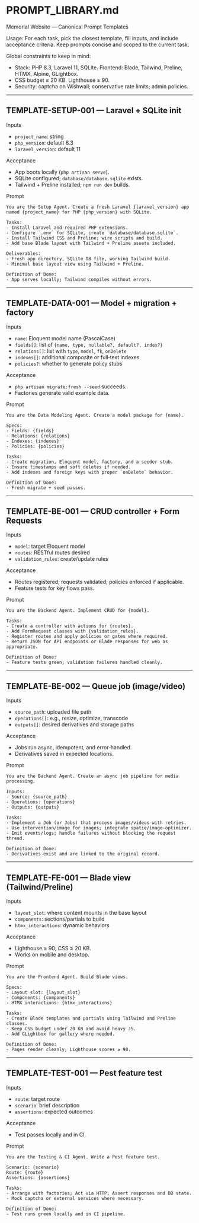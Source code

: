 # PROMPT_LIBRARY.md

Memorial Website — Canonical Prompt Templates

Usage: For each task, pick the closest template, fill inputs, and include acceptance criteria. Keep prompts concise and scoped to the current task.

Global constraints to keep in mind:
- Stack: PHP 8.3, Laravel 11, SQLite. Frontend: Blade, Tailwind, Preline, HTMX, Alpine, GLightbox.
- CSS budget ≤ 20 KB. Lighthouse ≥ 90.
- Security: captcha on Wishwall; conservative rate limits; admin policies.

---

## TEMPLATE-SETUP-001 — Laravel + SQLite init

Inputs
- `project_name`: string
- `php_version`: default 8.3
- `laravel_version`: default 11

Acceptance
- App boots locally (`php artisan serve`).
- SQLite configured; `database/database.sqlite` exists.
- Tailwind + Preline installed; `npm run dev` builds.

Prompt
```
You are the Setup Agent. Create a fresh Laravel {laravel_version} app named {project_name} for PHP {php_version} with SQLite.

Tasks:
- Install Laravel and required PHP extensions.
- Configure `.env` for SQLite, create `database/database.sqlite`.
- Install Tailwind CSS and Preline; wire scripts and build.
- Add base Blade layout with Tailwind + Preline assets included.

Deliverables:
- Fresh app directory, SQLite DB file, working Tailwind build.
- Minimal base layout view using Tailwind + Preline.

Definition of Done:
- App serves locally; Tailwind compiles without errors.
```

---

## TEMPLATE-DATA-001 — Model + migration + factory

Inputs
- `name`: Eloquent model name (PascalCase)
- `fields[]`: list of `{name, type, nullable?, default?, index?}`
- `relations[]`: list with `type`, `model`, `fk`, `onDelete`
- `indexes[]`: additional composite or full‑text indexes
- `policies?`: whether to generate policy stubs

Acceptance
- `php artisan migrate:fresh --seed` succeeds.
- Factories generate valid example data.

Prompt
```
You are the Data Modeling Agent. Create a model package for {name}.

Specs:
- Fields: {fields}
- Relations: {relations}
- Indexes: {indexes}
- Policies: {policies}

Tasks:
- Create migration, Eloquent model, factory, and a seeder stub.
- Ensure timestamps and soft deletes if needed.
- Add indexes and foreign keys with proper `onDelete` behavior.

Definition of Done:
- Fresh migrate + seed passes.
```

---

## TEMPLATE-BE-001 — CRUD controller + Form Requests

Inputs
- `model`: target Eloquent model
- `routes`: RESTful routes desired
- `validation_rules`: create/update rules

Acceptance
- Routes registered; requests validated; policies enforced if applicable.
- Feature tests for key flows pass.

Prompt
```
You are the Backend Agent. Implement CRUD for {model}.

Tasks:
- Create a controller with actions for {routes}.
- Add FormRequest classes with {validation_rules}.
- Register routes and apply policies or gates where required.
- Return JSON for API endpoints or Blade responses for web as appropriate.

Definition of Done:
- Feature tests green; validation failures handled cleanly.
```

---

## TEMPLATE-BE-002 — Queue job (image/video)

Inputs
- `source_path`: uploaded file path
- `operations[]`: e.g., resize, optimize, transcode
- `outputs[]`: desired derivatives and storage paths

Acceptance
- Jobs run async, idempotent, and error‑handled.
- Derivatives saved in expected locations.

Prompt
```
You are the Backend Agent. Create an async job pipeline for media processing.

Inputs:
- Source: {source_path}
- Operations: {operations}
- Outputs: {outputs}

Tasks:
- Implement a Job (or Jobs) that process images/videos with retries.
- Use intervention/image for images; integrate spatie/image-optimizer.
- Emit events/logs; handle failures without blocking the request thread.

Definition of Done:
- Derivatives exist and are linked to the original record.
```

---

## TEMPLATE-FE-001 — Blade view (Tailwind/Preline)

Inputs
- `layout_slot`: where content mounts in the base layout
- `components`: sections/partials to build
- `htmx_interactions`: dynamic behaviors

Acceptance
- Lighthouse ≥ 90; CSS ≤ 20 KB.
- Works on mobile and desktop.

Prompt
```
You are the Frontend Agent. Build Blade views.

Specs:
- Layout slot: {layout_slot}
- Components: {components}
- HTMX interactions: {htmx_interactions}

Tasks:
- Create Blade templates and partials using Tailwind and Preline classes.
- Keep CSS budget under 20 KB and avoid heavy JS.
- Add GLightbox for gallery where needed.

Definition of Done:
- Pages render cleanly; Lighthouse scores ≥ 90.
```

---

## TEMPLATE-TEST-001 — Pest feature test

Inputs
- `route`: target route
- `scenario`: brief description
- `assertions`: expected outcomes

Acceptance
- Test passes locally and in CI.

Prompt
```
You are the Testing & CI Agent. Write a Pest feature test.

Scenario: {scenario}
Route: {route}
Assertions: {assertions}

Tasks:
- Arrange with factories; Act via HTTP; Assert responses and DB state.
- Mock captcha or external services where necessary.

Definition of Done:
- Test runs green locally and in CI pipeline.
```

